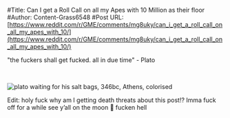 #Title: Can I get a Roll Call on all my Apes with 10 Million as their floor
#Author: Content-Grass6548
#Post URL: [https://www.reddit.com/r/GME/comments/mg8uky/can_i_get_a_roll_call_on_all_my_apes_with_10/](https://www.reddit.com/r/GME/comments/mg8uky/can_i_get_a_roll_call_on_all_my_apes_with_10/)


"the fuckers shall get fucked. all in due time" - Plato

&#x200B;

![plato waiting for his salt bags, 346bc, Athens, colorised](https://preview.redd.it/5ogq8tt0q3q61.jpg?width=640&format=pjpg&auto=webp&s=c403d3ffacd81ee24eccd319f0fa892ceb6940a6)

Edit: holy fuck why am I getting death threats about this post!? Imma fuck off for a while see y’all on the moon 🌝 fucken hell